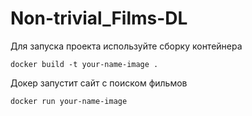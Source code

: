 # Non-trivial_Films-DL

Для запуска проекта используйте сборку контейнера

```
docker build -t your-name-image .
```

Докер запустит сайт с поиском фильмов

```
docker run your-name-image
```
